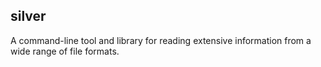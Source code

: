 ## silver

A command-line tool and library for reading extensive information from a wide range of file formats.
